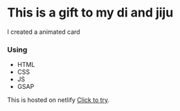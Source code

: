 # This is a gift to my di and jiju

I created a animated card

### Using
* HTML
* CSS
* JS
* GSAP


This is hosted on netlify [Click to try](shanukisimran.netlify.app).

